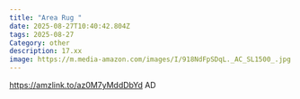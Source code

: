 ```yaml
---
title: "Area Rug "
date: 2025-08-27T10:40:42.804Z
tags: 2025-08-27
Category: other
description: 17.xx
image: https://m.media-amazon.com/images/I/918NdFpSDqL._AC_SL1500_.jpg
---
```

https://amzlink.to/az0M7yMddDbYd
AD